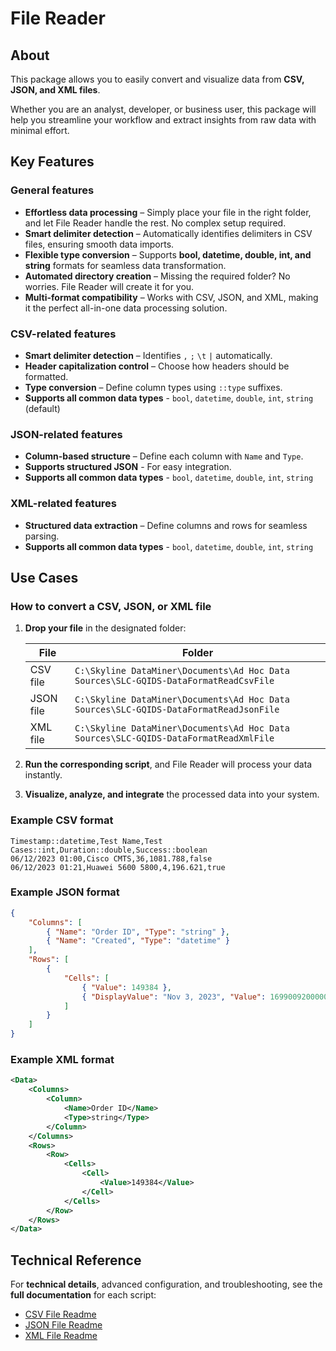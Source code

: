 # File Reader

## About

This package allows you to easily convert and visualize data from **CSV, JSON, and XML files**.

Whether you are an analyst, developer, or business user, this package will help you streamline your workflow and extract insights from raw data with minimal effort.

## Key Features

### General features

- **Effortless data processing** – Simply place your file in the right folder, and let File Reader handle the rest. No complex setup required.
- **Smart delimiter detection** – Automatically identifies delimiters in CSV files, ensuring smooth data imports.  
- **Flexible type conversion** – Supports **bool, datetime, double, int, and string** formats for seamless data transformation.  
- **Automated directory creation** – Missing the required folder? No worries. File Reader will create it for you.  
- **Multi-format compatibility** – Works with CSV, JSON, and XML, making it the perfect all-in-one data processing solution.

### CSV-related features

- **Smart delimiter detection** – Identifies `,` `;` `\t` `|` automatically.  
- **Header capitalization control** – Choose how headers should be formatted.  
- **Type conversion** – Define column types using `::type` suffixes.
- **Supports all common data types** - `bool`, `datetime`, `double`, `int`, `string` (default)

### JSON-related features

- **Column-based structure** – Define each column with `Name` and `Type`.
- **Supports structured JSON** - For easy integration.
- **Supports all common data types** - `bool`, `datetime`, `double`, `int`, `string`

### XML-related features

- **Structured data extraction** – Define columns and rows for seamless parsing.  
- **Supports all common data types** - `bool`, `datetime`, `double`, `int`, `string`

## Use Cases

### How to convert a CSV, JSON, or XML file

1. **Drop your file** in the designated folder:

   | File | Folder |
   |------|--------|
   | CSV file  | `C:\Skyline DataMiner\Documents\Ad Hoc Data Sources\SLC-GQIDS-DataFormatReadCsvFile`  |
   | JSON file | `C:\Skyline DataMiner\Documents\Ad Hoc Data Sources\SLC-GQIDS-DataFormatReadJsonFile` |
   | XML file  | `C:\Skyline DataMiner\Documents\Ad Hoc Data Sources\SLC-GQIDS-DataFormatReadXmlFile`  |
  
1. **Run the corresponding script**, and File Reader will process your data instantly.  
1. **Visualize, analyze, and integrate** the processed data into your system.  

### Example CSV format

```csv
Timestamp::datetime,Test Name,Test Cases::int,Duration::double,Success::boolean
06/12/2023 01:00,Cisco CMTS,36,1081.788,false
06/12/2023 01:21,Huawei 5600 5800,4,196.621,true
```

### Example JSON format

```json
{
    "Columns": [
        { "Name": "Order ID", "Type": "string" },
        { "Name": "Created", "Type": "datetime" }
    ],
    "Rows": [
        {
            "Cells": [
                { "Value": 149384 },
                { "DisplayValue": "Nov 3, 2023", "Value": 1699009200000 }
            ]
        }
    ]
}
```

### Example XML format

```xml
<Data>
    <Columns>
        <Column>
            <Name>Order ID</Name>
            <Type>string</Type>
        </Column>
    </Columns>
    <Rows>
        <Row>
            <Cells>
                <Cell>
                    <Value>149384</Value>
                </Cell>
            </Cells>
        </Row>
    </Rows>
</Data>
```

## Technical Reference

For **technical details**, advanced configuration, and troubleshooting, see the **full documentation** for each script:

- [CSV File Readme](https://github.com/SkylineCommunications/SLC-GQIDS-DataFormats/blob/master/SLC-GQIDS-DataFormatReadCsvFile/CatalogInformation/README.md)
- [JSON File Readme](https://github.com/SkylineCommunications/SLC-GQIDS-DataFormats/blob/master/SLC-GQIDS-DataFormatReadJsonFile/CatalogInformation/README.md)
- [XML File Readme](https://github.com/SkylineCommunications/SLC-GQIDS-DataFormats/blob/master/SLC-GQIDS-DataFormatReadXmlFile/CatalogInformation/README.md)
